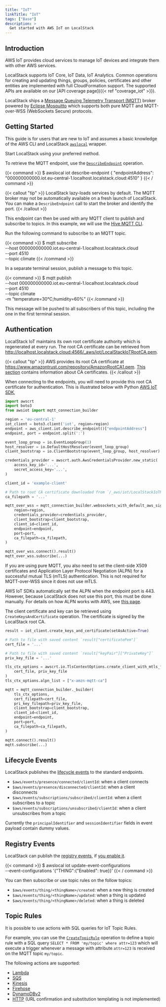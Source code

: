 ```yaml
---
title: "IoT"
linkTitle: "IoT"
tags: ["Base"]
description: >
  Get started with AWS IoT on LocalStack
---
```


## Introduction

AWS IoT provides cloud services to manage IoT devices and integrate them with other AWS services.

LocalStack supports IoT Core, IoT Data, IoT Analytics.
Common operations for creating and updating things, groups, policies, certificates and other entities are implemented with full CloudFormation support.
The supported APIs are available on our [API coverage page]({{< ref "coverage_iot" >}}).

LocalStack ships a [Message Queuing Telemetry Transport (MQTT)](https://mqtt.org/) broker powered by [Eclipse Mosquitto](https://mosquitto.org/) which supports both pure MQTT and MQTT-over-WSS (WebSockets Secure) protocols.

## Getting Started

This guide is for users that are new to IoT and assumes a basic knowledge of the AWS CLI and LocalStack [`awslocal`](https://github.com/localstack/awscli-local) wrapper.

Start LocalStack using your preferred method.

To retrieve the MQTT endpoint, use the [`DescribeEndpoint`](https://docs.aws.amazon.com/iot/latest/apireference/API_DescribeEndpoint.html) operation.

{{< command >}}
$ awslocal iot describe-endpoint
<disable-copy>
{
    "endpointAddress": "000000000000.iot.eu-central-1.localhost.localstack.cloud:4510"
}
</disable-copy>
{{< / command >}}

{{< callout "tip" >}}
LocalStack lazy-loads services by default.
The MQTT broker may not be automatically available on a fresh launch of LocalStack.
You can make a `DescribeEndpoint` call to start the broker and identify the port.
{{< /callout >}}

This endpoint can then be used with any MQTT client to publish and subscribe to topics.
In this example, we will use the [Hive MQTT CLI](https://hivemq.github.io/mqtt-cli/docs/installation/).

Run the following command to subscribe to an MQTT topic.

{{< command >}}
$ mqtt subscribe \
        --host 000000000000.iot.eu-central-1.localhost.localstack.cloud \
        --port 4510 \
        --topic climate
{{< /command >}}

In a separate terminal session, publish a message to this topic.

{{< command >}}
$ mqtt publish \
        --host 000000000000.iot.eu-central-1.localhost.localstack.cloud \
        --port 4510 \
        --topic climate \
        -m "temperature=30°C;humidity=60%"
{{< /command >}}

This message will be pushed to all subscribers of this topic, including the one in the first terminal session.

## Authentication

LocalStack IoT maintains its own root certificate authority which is regenerated at every run.
The root CA certificate can be retrieved from <http://localhost.localstack.cloud:4566/_aws/iot/LocalStackIoTRootCA.pem>.

{{< callout "tip" >}}
AWS provides its root CA certificate at <https://www.amazontrust.com/repository/AmazonRootCA1.pem>.
[This section](https://docs.aws.amazon.com/iot/latest/developerguide/server-authentication.html#server-authentication-certs) contains information about CA certificates.
{{< /callout >}}

When connecting to the endpoints, you will need to provide this root CA certificate for authentication.
This is illustrated below with Python [AWS IoT SDK](https://docs.aws.amazon.com/iot/latest/developerguide/iot-sdks.html),

```py
import awscrt
import boto3
from awsiot import mqtt_connection_builder

region = 'eu-central-1'
iot_client = boto3.client('iot', region=region)
endpoint = aws_client.iot.describe_endpoint()["endpointAddress"]
endpoint, port = endpoint.split(':')

event_loop_group = io.EventLoopGroup(1)
host_resolver = io.DefaultHostResolver(event_loop_group)
client_bootstrap = io.ClientBootstrap(event_loop_group, host_resolver)

credentials_provider = awscrt.auth.AwsCredentialsProvider.new_static(
    access_key_id='...',
    secret_access_key='...',
)

client_id = 'example-client'

# Path to root CA certificate downloaded from `/_aws/iot/LocalStackIoTRootCA.pem`
ca_filepath = '...'

mqtt_over_wss = mqtt_connection_builder.websockets_with_default_aws_signing(
    region=region,
    credentials_provider=credentials_provider,
    client_bootstrap=client_bootstrap,
    client_id=client_id,
    endpoint=endpoint,
    port=port,
    ca_filepath=ca_filepath,
)

mqtt_over_wss.connect().result()
mqtt_over_wss.subscribe(...)
```

If you are using pure MQTT, you also need to set the client-side X509 certificates and Application Layer Protocol Negotiation (ALPN) for a successful mutual TLS (mTLS) authentication.
This is not required for MQTT-over-WSS since it does not use mTLS.

AWS IoT SDKs automatically set the ALPN when the endpoint port is 443.
However, because LocalStack does not use this port, this must be done manually.
For details on how ALPN works with AWS, see [this page](https://docs.aws.amazon.com/iot/latest/developerguide/protocols.html).

The client certificate and key can be retrieved using `CreateKeysAndCertificate` operation.
The certificate is signed by the LocalStack root CA.

```py
result = iot_client.create_keys_and_certificate(setAsActive=True)

# Path to file with saved content `result["certificatePem"]`
cert_file = '...'

# Path to file with saved content `result["keyPair"]["PrivateKey"]`
priv_key_file = '...'

tls_ctx_options = awscrt.io.TlsContextOptions.create_client_with_mtls_from_path(
    cert_file, priv_key_file
)
tls_ctx_options.alpn_list = ["x-amzn-mqtt-ca"]

mqtt = mqtt_connection_builder._builder(
    tls_ctx_options,
    cert_filepath=cert_file,
    pri_key_filepath=priv_key_file,
    client_bootstrap=client_bootstrap,
    client_id=client_id,
    endpoint=endpoint,
    port=port,
    ca_filepath=ca_filepath,
)

mqtt.connect().result()
mqtt.subscribe(...)
```

## Lifecycle Events

LocalStack publishes the [lifecycle events](https://docs.aws.amazon.com/iot/latest/developerguide/life-cycle-events.html) to the standard endpoints.

- `$aws/events/presence/connected/clientId`: when a client connects
- `$aws/events/presence/disconnected/clientId`: when a client disconnects
- `$aws/events/subscriptions/subscribed/clientId`: when a client subscribes to a topic
- `$aws/events/subscriptions/unsubscribed/clientId`: when a client unsubscribes from a topic

Currently the `principalIdentifier` and `sessionIdentifier` fields in event payload contain dummy values.

## Registry Events

LocalStack can publish the [registry events](https://docs.aws.amazon.com/iot/latest/developerguide/registry-events.html), if [you enable it](https://docs.aws.amazon.com/iot/latest/developerguide/iot-events.html#iot-events-enable).

{{< command >}}
$ awslocal iot update-event-configurations \
        --event-configurations '{"THING":{"Enabled": true}}'
{{< / command >}}

You can then subscribe or use topic rules on the follow topics:

- `$aws/events/thing/<thingName>/created`: when a new thing is created
- `$aws/events/thing/<thingName>/updated`: when a thing is updated
- `$aws/events/thing/<thingName>/deleted`: when a thing is deleted

## Topic Rules

It is possible to use actions with SQL queries for IoT Topic Rules.

For example, you can use the [`CreateTopicRule`](https://docs.aws.amazon.com/iot/latest/apireference/API_CreateTopicRule.html) operation to define a topic rule with a SQL query `SELECT * FROM 'my/topic' where attr=123` which will execute a trigger whenever a message with attribute `attr=123` is received on the MQTT topic `my/topic`.

The following actions are supported:
- [Lambda](https://docs.aws.amazon.com/iot/latest/developerguide/lambda-rule-action.html)
- [SQS](https://docs.aws.amazon.com/iot/latest/developerguide/sqs-rule-action.html)
- [Kinesis](https://docs.aws.amazon.com/iot/latest/developerguide/kinesis-rule-action.html)
- [Firehose](https://docs.aws.amazon.com/iot/latest/developerguide/kinesis-firehose-rule-action.html)
- [DynamoDBv2](https://docs.aws.amazon.com/iot/latest/developerguide/dynamodb-v2-rule-action.html)
- [HTTP](https://docs.aws.amazon.com/iot/latest/developerguide/https-rule-action.html) (URL confirmation and substitution templating is not implemented)
